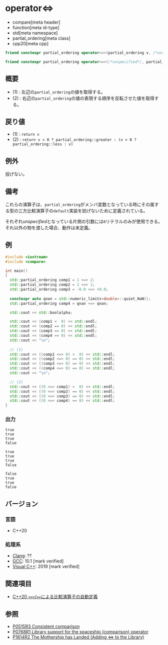 # operator<=>

* compare[meta header]
* function[meta id-type]
* std[meta namespace]
* partial_ordering[meta class]
* cpp20[meta cpp]

```cpp
friend constexpr partial_ordering operator<=>(partial_ordering v, /*unspecified*/) noexcept;   // (1)

friend constexpr partial_ordering operator<=>(/*unspecified*/, partial_ordering v) noexcept;   // (2)
```

## 概要

- (1) : 左辺の`partial_ordering`の値を取得する。
- (2) : 右辺の`partial_ordering`の値の表現する順序を反転させた値を取得する。

## 戻り値

- (1) : `return v` 
- (2) : `return v < 0 ? partial_ordering::greater : (v > 0 ? partial_ordering::less : v)`

## 例外
投げない。

## 備考

これらの演算子は、`partial_ordering`がメンバ変数となっている時にその属する型の三方比較演算子の`default`実装を妨げないために定義されている。

それぞれ*unspecified*となっている片側の引数には`0`リテラルのみが使用できる。それ以外の物を渡した場合、動作は未定義。

## 例
```cpp example
#include <iostream>
#include <compare>

int main()
{
  std::partial_ordering comp1 = 1 <=> 2;
  std::partial_ordering comp2 = 1 <=> 1;
  std::partial_ordering comp3 = -0.0 <=> +0.0;
  
  constexpr auto qnan = std::numeric_limits<double>::quiet_NaN();
  std::partial_ordering comp4 = qnan <=> qnan;

  std::cout << std::boolalpha;

  std::cout << (comp1 <  0) << std::endl;
  std::cout << (comp2 == 0) << std::endl;
  std::cout << (comp3 == 0) << std::endl;
  std::cout << (comp4 == 0) << std::endl;
  std::cout << "\n";
 
  // (1) 
  std::cout << ((comp1 <=> 0) <  0) << std::endl;
  std::cout << ((comp2 <=> 0) == 0) << std::endl;
  std::cout << ((comp3 <=> 0) == 0) << std::endl;
  std::cout << ((comp4 <=> 0) == 0) << std::endl;
  std::cout << "\n";

  // (2)
  std::cout << ((0 <=> comp1) <  0) << std::endl;
  std::cout << ((0 <=> comp2) == 0) << std::endl;
  std::cout << ((0 <=> comp3) == 0) << std::endl;
  std::cout << ((0 <=> comp4) == 0) << std::endl;
}
```

### 出力
```
true
true
true
false

true
true
true
false

false
true
true
false
```

## バージョン
### 言語
- C++20

### 処理系
- [Clang](/implementation.md#clang): ??
- [GCC](/implementation.md#gcc): 10.1 [mark verified]
- [Visual C++](/implementation.md#visual_cpp): 2019 [mark verified]

## 関連項目

- [C++20 `<=>`/`==`による比較演算子の自動定義](/lang/cpp20/consistent_comparison.md)


## 参照

- [P0515R3 Consistent comparison](http://wg21.link/p0515)
- [P0768R1 Library support for the spaceship (comparison) operator](http://wg21.link/p0768)
- [P1614R2 The Mothership has Landed (Adding <=> to the Library)](http://wg21.link/p1614)
